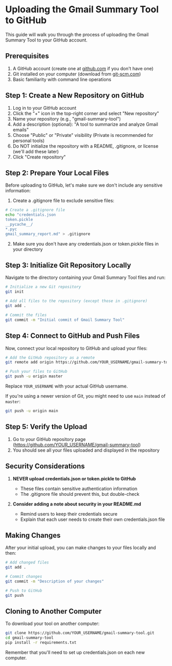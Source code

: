 # Uploading the Gmail Summary Tool to GitHub

This guide will walk you through the process of uploading the Gmail Summary Tool to your GitHub account.

## Prerequisites

1. A GitHub account (create one at [github.com](https://github.com) if you don't have one)
2. Git installed on your computer (download from [git-scm.com](https://git-scm.com/downloads))
3. Basic familiarity with command line operations

## Step 1: Create a New Repository on GitHub

1. Log in to your GitHub account
2. Click the "+" icon in the top-right corner and select "New repository"
3. Name your repository (e.g., "gmail-summary-tool")
4. Add a description (optional): "A tool to summarize and analyze Gmail emails"
5. Choose "Public" or "Private" visibility (Private is recommended for personal tools)
6. Do NOT initialize the repository with a README, .gitignore, or license (we'll add these later)
7. Click "Create repository"

## Step 2: Prepare Your Local Files

Before uploading to GitHub, let's make sure we don't include any sensitive information:

1. Create a .gitignore file to exclude sensitive files:

```bash
# Create a .gitignore file
echo "credentials.json
token.pickle
__pycache__/
*.pyc
gmail_summary_report.md" > .gitignore
```

2. Make sure you don't have any credentials.json or token.pickle files in your directory

## Step 3: Initialize Git Repository Locally

Navigate to the directory containing your Gmail Summary Tool files and run:

```bash
# Initialize a new Git repository
git init

# Add all files to the repository (except those in .gitignore)
git add .

# Commit the files
git commit -m "Initial commit of Gmail Summary Tool"
```

## Step 4: Connect to GitHub and Push Files

Now, connect your local repository to GitHub and upload your files:

```bash
# Add the GitHub repository as a remote
git remote add origin https://github.com/YOUR_USERNAME/gmail-summary-tool.git

# Push your files to GitHub
git push -u origin master
```

Replace `YOUR_USERNAME` with your actual GitHub username.

If you're using a newer version of Git, you might need to use `main` instead of `master`:

```bash
git push -u origin main
```

## Step 5: Verify the Upload

1. Go to your GitHub repository page (https://github.com/YOUR_USERNAME/gmail-summary-tool)
2. You should see all your files uploaded and displayed in the repository

## Security Considerations

1. **NEVER upload credentials.json or token.pickle to GitHub**
   - These files contain sensitive authentication information
   - The .gitignore file should prevent this, but double-check

2. **Consider adding a note about security in your README.md**
   - Remind users to keep their credentials secure
   - Explain that each user needs to create their own credentials.json file

## Making Changes

After your initial upload, you can make changes to your files locally and then:

```bash
# Add changed files
git add .

# Commit changes
git commit -m "Description of your changes"

# Push to GitHub
git push
```

## Cloning to Another Computer

To download your tool on another computer:

```bash
git clone https://github.com/YOUR_USERNAME/gmail-summary-tool.git
cd gmail-summary-tool
pip install -r requirements.txt
```

Remember that you'll need to set up credentials.json on each new computer.